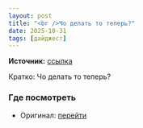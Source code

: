```yaml
---
layout: post
title: "<br />Чо делать то теперь?"
date: 2025-10-31
tags: [дайджест]
---
```


**Источник:** [ссылка](https://t.me/nn4st/246128)

Кратко: Чо делать то теперь?

### Где посмотреть
- Оригинал: [перейти]({link})
